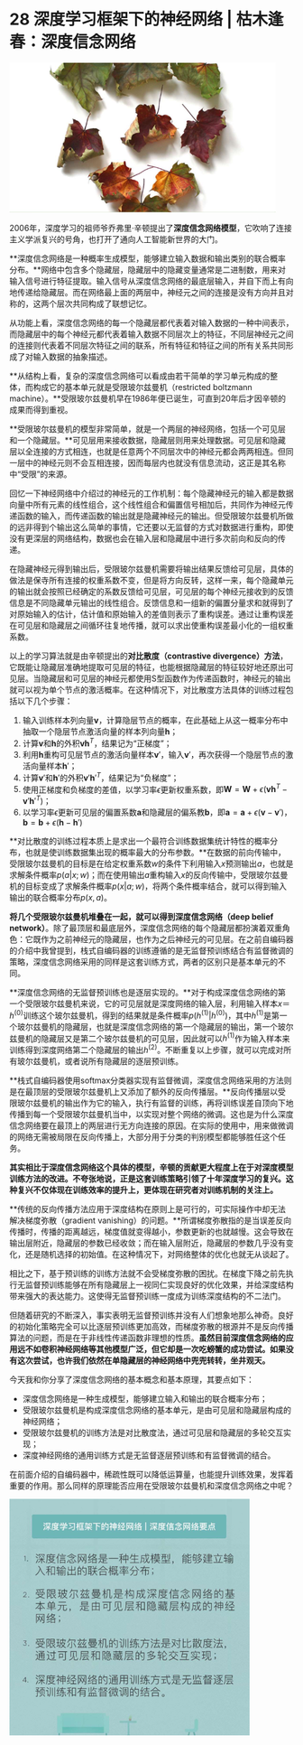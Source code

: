 # 28 深度学习框架下的神经网络 | 枯木逢春：深度信念网络

<img src="image-20210818195040836.png" alt="image-20210818195040836" style="zoom:67%;" />

2006年，深度学习的祖师爷乔弗里·辛顿提出了**深度信念网络模型**，它吹响了连接主义学派复兴的号角，也打开了通向人工智能新世界的大门。

**深度信念网络是一种概率生成模型，能够建立输入数据和输出类别的联合概率分布。**网络中包含多个隐藏层，隐藏层中的隐藏变量通常是二进制数，用来对输入信号进行特征提取。输入信号从深度信念网络的最底层输入，并自下而上有向地传递给隐藏层。而在网络最上面的两层中，神经元之间的连接是没有方向并且对称的，这两个层次共同构成了联想记忆。

从功能上看，深度信念网络的每一个隐藏层都代表着对输入数据的一种中间表示，而隐藏层中的每个神经元都代表着输入数据不同层次上的特征，不同层神经元之间的连接则代表着不同层次特征之间的联系，所有特征和特征之间的所有关系共同形成了对输入数据的抽象描述。

**从结构上看，复杂的深度信念网络可以看成由若干简单的学习单元构成的整体，而构成它的基本单元就是受限玻尔兹曼机（restricted boltzmann machine）。**受限玻尔兹曼机早在1986年便已诞生，可直到20年后才因辛顿的成果而得到重视。

**受限玻尔兹曼机的模型非常简单，就是一个两层的神经网络，包括一个可见层和一个隐藏层。**可见层用来接收数据，隐藏层则用来处理数据。可见层和隐藏层以全连接的方式相连，也就是任意两个不同层次中的神经元都会两两相连。但同一层中的神经元则不会互相连接，因而每层内也就没有信息流动，这正是其名称中“受限”的来源。

回忆一下神经网络中介绍过的神经元的工作机制：每个隐藏神经元的输入都是数据向量中所有元素的线性组合，这个线性组合和偏置信号相加后，共同作为神经元传递函数的输入，而传递函数的输出就是隐藏神经元的输出。但受限玻尔兹曼机所做的远非得到个输出这么简单的事情，它还要以无监督的方式对数据进行重构，即使没有更深层的网络结构，数据也会在输入层和隐藏层中进行多次前向和反向的传递。

在隐藏神经元得到输出后，受限玻尔兹曼机需要将输出结果反馈给可见层，具体的做法是保寺所有连接的权重系数不变，但是将方向反转，这样一来，每个隐藏单元的输出就会按照已经确定的系数反馈给可见层，可见层的每个神经元接收到的反馈信息是不同隐藏单元输出的线性组合。反馈信息和一组新的偏置分量求和就得到了对原始输入的估计，估计值和原始输入的差值则表示了重构误差。通过让重构误差在可见层和隐藏层之间循环往复地传播，就可以求出使重构误差最小化的一组权重系数。

以上的学习算法就是由辛顿提出的**对比散度（contrastive divergence）方法**，它既能让隐藏层准确地提取可见层的特征，也能根据隐藏层的特征较好地还原出可见层。当隐藏层和可见层的神经元都使用S型函数作为传递函数时，神经元的输出就可以视为单个节点的激活概率。在这种情况下，对比散度方法具体的训练过程包括以下几个步骤：

1. 输入训练样本列向量$\mathbf{v}$，计算隐层节点的概率，在此基础上从这一概率分布中抽取一个隐层节点激活向量的样本列向量$\mathbf{h}$；
2. 计算$\mathbf{v}$和$\mathbf{h}$的外积$\mathbf{v}\mathbf{h}^T$，结果记为“正梯度”；
3. 利用$\mathbf{h}$重构可见层节点的激活向量样本$\mathbf{v}'$，输入$\mathbf{v}'$，再次获得一个隐层节点的激活向量样本$\mathbf{h}'$；
4. 计算$\mathbf{v}'$和$\mathbf{h}'$的外积$\mathbf{v}'\mathbf{h}'^T$，结果记为“负梯度”；
5. 使用正梯度和负梯度的差值，以学习率$\epsilon$更新权重系数，即$\mathbf{W}= \mathbf{W} + \epsilon(\mathbf{v}\mathbf{h}^T - \mathbf{v}'\mathbf{h}'^T)$；
6. 以学习率$\epsilon$更新可见层的偏置系数$\mathbf{a}$和隐藏层的偏系教$\mathbf{b}$，即$\mathbf{a} = \mathbf{a}+\epsilon(\mathbf{v}-\mathbf{v}')，\mathbf{b} = \mathbf{b}+\epsilon(\mathbf{h}-\mathbf{h}')$

**对比散度的训练过程本质上是求出一个最符合训练数据集统计特性的概率分布，也就是使训练数据集出现的概率最大的分布参数。**在数据的前向传输中，受限玻尔兹曼机的目标是在给定权重系数$w$的条件下利用输入$x$预测输出$a$，也就是求解条件概率$p(a|x;w)$；而在使用输出$a$重构输入$x$的反向传输中，受限玻尔兹曼机的目标变成了求解条件概率$p(x|a;w)$，将两个条件概率结合，就可以得到输入输出的联合概率分布$p(x,a)$。

**将几个受限玻尔兹曼机堆叠在一起，就可以得到深度信念网络（deep belief network）**。除了最顶层和最底层外，深度信念网络的每个隐藏层都扮演着双重角色：它既作为之前神经元的隐藏层，也作为之后神经元的可见层。在之前自编码器的介绍中我曾提到，栈式自编码器的训练遵循的是无监督预训练结合有监督微调的策略，深度信念网络采用的同样是这套训练方式，两者的区别只是基本单元的不同。

**深度信念网络的无监督预训练也是逐层实现的。**对于构成深度信念网络的第一个受限玻尔兹曼机来说，它的可见层就是深度网络的输入层，利用输入样本$x＝h^{(0)}$训练这个玻尔兹曼机，得到的结果就是条件概率$p(h^{(1)}|h^{(0)})$，其中$h^{(1)}$是第一个玻尔兹曼机的隐藏层，也就是深度信念网络的第一个隐藏层的输出，第一个玻尔兹曼机的隐藏层又是第二个玻尔兹曼机的可见层，因此就可以$h^{(1)}$作为输入样本来训练得到深度网络第二个隐藏层的输出$h^{(2)}$。不断重复以上步骤，就可以完成对所有玻尔兹曼机，或者说所有隐藏层的逐层预训练。

**栈式自编码器使用softmax分类器实现有监督微调，深度信念网络采用的方法则是在最顶层的受限玻尔兹曼机上又添加了额外的反向传播层。**反向传播层以受限玻尔兹曼机的输出作为它的输入，执行有监督的训练，再将训练误差自顶向下地传播到每一个受限玻尔兹曼机当中，以实现对整个网络的微调。这也是为什么深度信念网络要在最顶上的两层进行无方向连接的原因。在实际的使用中，用来做微调的网络无需被局限在反向传播上，大部分用于分类的判别模型都能够胜任这个任务。

**其实相比于深度信念网络这个具体的模型，辛顿的贡献更大程度上在于对深度模型训练方法的改进。不夸张地说，正是这套训练策略引领了十年深度学习的复兴。这种复兴不仅体现在训练效率的提升上，更体现在研究者对训练机制的关注上。**

**传统的反向传播方法应用于深度结构在原则上是可行的，可实际操作中却无法解决梯度弥散（gradient vanishing）的问题。**所谓梯度弥散指的是当误差反向传播时，传播的距离越远，梯度值就变得越小，参数更新的也就越慢。这会导致在输出层附近，隐藏层的参数已经收敛；而在输入层附近，隐藏层的参数几乎没有变化，还是随机选择的初始值。在这种情况下，对网络整体的优化也就无从谈起了。

相比之下，基于预训练的训练方法就不会受梯度弥散的困扰。在梯度下降之前先执行无监督预训练能够在所有隐藏层上一视同仁实现良好的优化效果，并给深度结构带来强大的表达能力。这使得无监督预训练一度成为训练深度结构的不二法门。

但随着研究的不断深入，事实表明无监督预训练并没有人们想象地那么神奇。良好的初始化策略完全可以比逐层预训练更加高效，而梯度弥散的根源并不是反向传播算法的问题，而是在于非线性传递函数非理想的性质。**虽然目前深度信念网络的应用远不如卷积神经网络等其他模型广泛，但它却是一次吃螃蟹的成功尝试。如果没有这次尝试，也许我们依然在单隐藏层的神经网络中兜兜转转，坐井观天。**

今天我和你分享了深度信念网络的基本概念和基本原理，其要点如下：

- 深度信念网络是一种生成模型，能够建立输入和输出的联合概率分布；
- 受限玻尔兹曼机是构成深度信念网络的基本单元，是由可见层和隐藏层构成的神经网络；
- 受限玻尔兹曼机的训练方法是对比散度法，通过可见层和隐藏层的多轮交互实现；
- 深度神经网络的通用训练方式是无监督逐层预训练和有监督微调的结合。

在前面介绍的自编码器中，稀疏性既可以降低运算量，也能提升训练效果，发挥着重要的作用。那么同样的原理能否应用在受限玻尔兹曼机和深度信念网络之中呢？

<img src="image-20210818220912375.png" alt="image-20210818220912375" style="zoom:67%;" />

